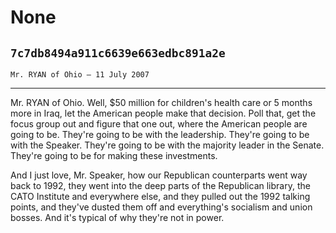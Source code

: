 # None
## `7c7db8494a911c6639e663edbc891a2e`
`Mr. RYAN of Ohio — 11 July 2007`

---


Mr. RYAN of Ohio. Well, $50 million for children's health care or 5 
months more in Iraq, let the American people make that decision. Poll 
that, get the focus group out and figure that one out, where the 
American people are going to be. They're going to be with the 
leadership. They're going to be with the Speaker. They're going to be 
with the majority leader in the Senate. They're going to be for making 
these investments.

And I just love, Mr. Speaker, how our Republican counterparts went 
way back to 1992, they went into the deep parts of the Republican 
library, the CATO Institute and everywhere else, and they pulled out 
the 1992 talking points, and they've dusted them off and everything's 
socialism and union bosses. And it's typical of why they're not in 
power.